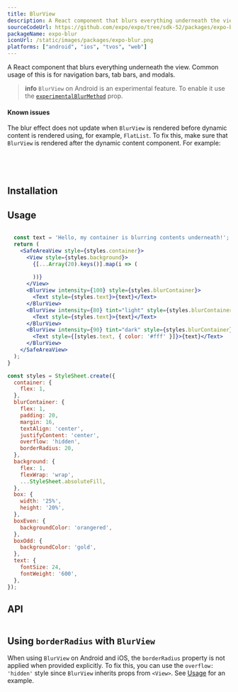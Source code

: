 ```yaml
---
title: BlurView
description: A React component that blurs everything underneath the view.
sourceCodeUrl: https://github.com/expo/expo/tree/sdk-52/packages/expo-blur
packageName: expo-blur
iconUrl: /static/images/packages/expo-blur.png
platforms: ["android", "ios", "tvos", "web"]
---
```


A React component that blurs everything underneath the view. Common usage of this is for navigation bars, tab bars, and modals.

> **info** `BlurView` on Android is an experimental feature. To enable it use the [`experimentalBlurMethod`](#experimentalblurmethod) prop.

#### Known issues

The blur effect does not update when `BlurView` is rendered before dynamic content is rendered using, for example, `FlatList`. To fix this, make sure that `BlurView` is rendered after the dynamic content component. For example:

```jsx

  
  

```

## Installation

## Usage

```jsx

  const text = 'Hello, my container is blurring contents underneath!';
  return (
    <SafeAreaView style={styles.container}>
      <View style={styles.background}>
        {[...Array(20).keys()].map(i => (
          
        ))}
      </View>
      <BlurView intensity={100} style={styles.blurContainer}>
        <Text style={styles.text}>{text}</Text>
      </BlurView>
      <BlurView intensity={80} tint="light" style={styles.blurContainer}>
        <Text style={styles.text}>{text}</Text>
      </BlurView>
      <BlurView intensity={90} tint="dark" style={styles.blurContainer}>
        <Text style={[styles.text, { color: '#fff' }]}>{text}</Text>
      </BlurView>
    </SafeAreaView>
  );
}

const styles = StyleSheet.create({
  container: {
    flex: 1,
  },
  blurContainer: {
    flex: 1,
    padding: 20,
    margin: 16,
    textAlign: 'center',
    justifyContent: 'center',
    overflow: 'hidden',
    borderRadius: 20,
  },
  background: {
    flex: 1,
    flexWrap: 'wrap',
    ...StyleSheet.absoluteFill,
  },
  box: {
    width: '25%',
    height: '20%',
  },
  boxEven: {
    backgroundColor: 'orangered',
  },
  boxOdd: {
    backgroundColor: 'gold',
  },
  text: {
    fontSize: 24,
    fontWeight: '600',
  },
});
```

## API

```js

```

## Using `borderRadius` with `BlurView`

When using `BlurView` on Android and iOS, the `borderRadius` property is not applied when provided explicitly. To fix this, you can use the `overflow: 'hidden'` style since `BlurView` inherits props from `<View>`. See [Usage](#usage) for an example.